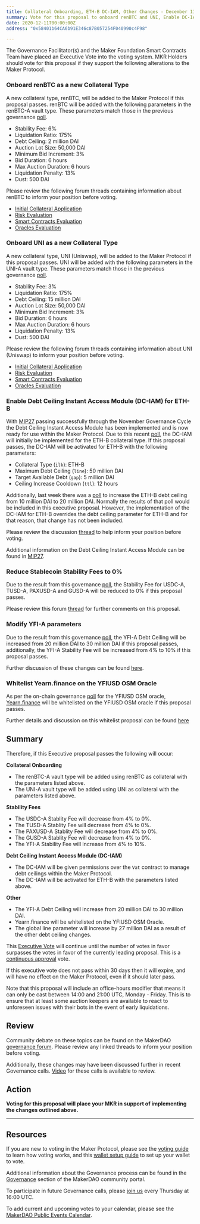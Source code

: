 ```yaml
---
title: Collateral Onboarding, ETH-B DC-IAM, Other Changes - December 11, 2020
summary: Vote for this proposal to onboard renBTC and UNI, Enable DC-IAM for ETH-B, Reduce Stablecoin SFs to 0%, Modify YFI-A parameters, and whitelist Yearn.finance on the YFIUSD OSM Oracle
date: 2020-12-11T00:00:00Z
address: "0x58401b64CA6b91E346c87B057254F040990c4F98"

---
```

The Governance Facilitator(s) and the Maker Foundation Smart Contracts Team have placed an Executive Vote into the voting system. MKR Holders should vote for this proposal if they support the following alterations to the Maker Protocol.

### Onboard renBTC as a new Collateral Type

A new collateral type, renBTC, will be added to the Maker Protocol if this proposal passes. renBTC will be added with the following parameters in the renBTC-A vault type. These parameters match those in the previous governance [poll](https://vote.makerdao.com/polling/QmNnd9ty#poll-detail).

* Stability Fee: 6%
* Liquidation Ratio: 175%
* Debt Ceiling: 2 million DAI
* Auction Lot Size: 50,000 DAI
* Minimum Bid Increment: 3%
* Bid Duration: 6 hours
* Max Auction Duration: 6 hours
* Liquidation Penalty: 13%
* Dust: 500 DAI

Please review the following forum threads containing information about renBTC to inform your position before voting.
* [Initial Collateral Application](https://forum.makerdao.com/t/renbtc-mip6-collateral-application/2971)
* [Risk Evaluation](https://forum.makerdao.com/t/renbtc-collateral-onboarding-risk-evaluation/5095)
* [Smart Contracts Evaluation](https://forum.makerdao.com/t/renbtc-erc20-token-smart-contract-technical-assessment/5341)
* [Oracles Evaluation](https://forum.makerdao.com/t/renbtc-collateral-onboarding-oracle-assessment-mip10c3-sp17/5377)


### Onboard UNI as a new Collateral Type

A new collateral type, UNI (Uniswap), will be added to the Maker Protocol if this proposal passes. UNI will be added with the following parameters in the UNI-A vault type. These parameters match those in the previous governance [poll](https://vote.makerdao.com/polling/QmUtaREo#poll-detail).

* Stability Fee: 3%
* Liquidation Ratio: 175%
* Debt Ceiling: 15 million DAI
* Auction Lot Size: 50,000 DAI
* Minimum Bid Increment: 3%
* Bid Duration: 6 hours
* Max Auction Duration: 6 hours
* Liquidation Penalty: 13%
* Dust: 500 DAI

Please review the following forum threads containing information about UNI (Uniswap) to inform your position before voting.
* [Initial Collateral Application](https://forum.makerdao.com/t/uni-mip6-collateral-onboarding-application/4433)
* [Risk Evaluation](https://forum.makerdao.com/t/uni-collateral-onboarding-risk-evaluation/5348)
* [Smart Contracts Evaluation](https://forum.makerdao.com/t/uni-erc20-token-smart-contract-domain-community-assessment/5347)
* [Oracles Evaluation](https://forum.makerdao.com/t/uni-collateral-onboarding-oracle-assessment-mip10c3-sp15/5375)

### Enable Debt Ceiling Instant Access Module (DC-IAM) for ETH-B

With [MIP27](https://forum.makerdao.com/t/mip27-debt-ceiling-instant-access-module/4625) passing successfully through the November Governance Cycle the Debt Ceiling Instant Access Module has been implemented and is now ready for use within the Maker Protocol. Due to this recent [poll](https://vote.makerdao.com/polling/QmSD43Jk?network=mainnet#poll-detail), the DC-IAM will initially be implemented for the ETH-B collateral type. If this proposal passes, the DC-IAM will be activated for ETH-B with the following parameters:

* Collateral Type (`ilk`): ETH-B
* Maximum Debt Ceiling (`line`): 50 million DAI
* Target Available Debt (`gap`): 5 million DAI
* Ceiling Increase Cooldown (`ttl`): 12 hours

Additionally, last week there was a [poll](https://vote.makerdao.com/polling/QmXDZLbs?network=mainnet) to increase the ETH-B debt ceiling from 10 million DAI to 20 million DAI. Normally the results of that poll would be included in this executive proposal. However, the implementation of the DC-IAM for ETH-B overrides the debt ceiling parameter for ETH-B and for that reason, that change has not been included.

Please review the discussion [thread](https://forum.makerdao.com/t/eth-b-dc-iam-initial-parameters/5512) to help inform your position before voting.

Additional information on the Debt Ceiling Instant Access Module can be found in [MIP27](https://forum.makerdao.com/t/mip27-debt-ceiling-instant-access-module/4625).

### Reduce Stablecoin Stability Fees to 0%

Due to the result from this governance [poll](https://vote.makerdao.com/polling/QmeWnmyC?network=mainnet#poll-detail), the Stability Fee for USDC-A, TUSD-A, PAXUSD-A and GUSD-A will be reduced to 0% if this proposal passes.

Please review this forum [thread](https://forum.makerdao.com/t/on-chain-poll-stablecoin-vaults-fee-adjustment-7th-dec-2020/5414) for further comments on this proposal.

### Modify YFI-A parameters

Due to the result from this governance [poll](https://vote.makerdao.com/polling/QmWn8Tmt?network=mainnet#poll-detail), the YFI-A Debt Ceiling will be increased from 20 million DAI to 30 million DAI if this proposal passes, additionally, the YFI-A Stability Fee will be increased from 4% to 10% if this proposal passes.

Further discussion of these changes can be found [here](https://forum.makerdao.com/t/signal-request-yfi-vault-options/5425).

### Whitelist Yearn.finance on the YFIUSD OSM Oracle

As per the on-chain governance [poll](https://vote.makerdao.com/polling/Qmbutya7#vote-breakdown) for the YFIUSD OSM oracle, [Yearn.finance](https://yearn.finance/) will be whitelisted on the YFIUSD OSM oracle if this proposal passes.

Further details and discussion on this whitelist proposal can be found [here](https://forum.makerdao.com/t/mip10c9-sp14-subproposal-to-whitelist-yearn-finance-on-yfiusd-oracle/5228)

## Summary

Therefore, if this Executive proposal passes the following will occur:

**Collateral Onboarding**
* The renBTC-A vault type will be added using renBTC as collateral with the parameters listed above.
* The UNI-A vault type will be added using UNI as collateral with the parameters listed above.

**Stability Fees**
* The USDC-A Stablity Fee will decrease from 4% to 0%.
* The TUSD-A Stablity Fee will decrease from 4% to 0%.
* The PAXUSD-A Stablity Fee will decrease from 4% to 0%.
* The GUSD-A Stablity Fee will decrease from 4% to 0%.
* The YFI-A Stability Fee will increase from 4% to 10%.

**Debt Ceiling Instant Access Module (DC-IAM)**
* The DC-IAM will be given permissions over the `Vat` contract to manage debt ceilings within the Maker Protocol.
* The DC-IAM will be activated for ETH-B with the parameters listed above.

**Other**
* The YFI-A Debt Ceiling will increase from 20 million DAI to 30 million DAI.
* Yearn.finance will be whitelisted on the YFIUSD OSM Oracle.
* The global line parameter will increase by 27 million DAI as a result of the other debt ceiling changes.

This [Executive Vote](https://community-development.makerdao.com/en/learn/governance/on-chain-gov) will continue until the number of votes in favor surpasses the votes in favor of the currently leading proposal. This is a [continuous approval](https://community-development.makerdao.com/en/learn/governance/how-voting-works) vote. 

If this executive vote does not pass within 30 days then it will expire, and will have no effect on the Maker Protocol, even if it should later pass. 

Note that this proposal will include an office-hours modifier that means it can only be cast between 14:00 and 21:00 UTC, Monday - Friday. This is to ensure that at least some auction keepers are available to react to unforeseen issues with their bots in the event of early liquidations.

## Review

Community debate on these topics can be found on the MakerDAO [governance forum](https://forum.makerdao.com/). Please review any linked threads to inform your position before voting.

Additionally, these changes may have been discussed further in recent Governance calls. [Video](https://www.youtube.com/playlist?list=PLLzkWCj8ywWNq5-90-Id6VPSsrk4OWVan) for these calls is available to review.

## Action

**Voting for this proposal will place your MKR in support of implementing the changes outlined above.**

---

## Resources

If you are new to voting in the Maker Protocol, please see the [voting guide](https://community-development.makerdao.com/en/learn/governance/how-voting-works/) to learn how voting works, and this [wallet setup guide](https://community-development.makerdao.com/en/learn/governance/voting-setup/) to set up your wallet to vote.

Additional information about the Governance process can be found in the [Governance](https://community-development.makerdao.com/en/learn/governance) section of the MakerDAO community portal.

To participate in future Governance calls, please [join us](https://github.com/makerdao/community/tree/master/governance/governance-and-risk-meetings) every Thursday at 16:00 UTC.

To add current and upcoming votes to your calendar, please see the [MakerDAO Public Events Calendar](https://calendar.google.com/calendar/embed?src=makerdao.com_3efhm2ghipksegl009ktniomdk%40group.calendar.google.com&ctz=UTC&mode=week&showCalendars=0&showPrint=0).

